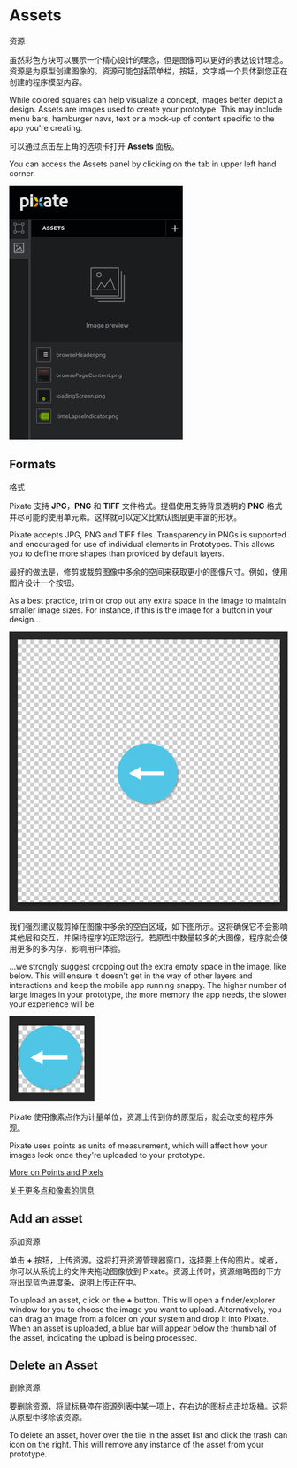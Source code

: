 # Assets

资源

虽然彩色方块可以展示一个精心设计的理念，但是图像可以更好的表达设计理念。资源是为原型创建图像的。资源可能包括菜单栏，按钮，文字或一个具体到您正在创建的程序模型内容。

While colored squares can help visualize a concept, images better depict a design. Assets are images used to create your prototype. This may include menu bars, hamburger navs, text or a mock-up of content specific to the app you're creating.

可以通过点击左上角的选项卡打开 **Assets** 面板。

You can access the Assets panel by clicking on the tab in upper left hand corner.

![](images/assets1.png)

## Formats

格式

Pixate 支持 **JPG**，**PNG** 和 **TIFF** 文件格式。提倡使用支持背景透明的 **PNG** 格式并尽可能的使用单元素。这样就可以定义比默认图层更丰富的形状。

Pixate accepts JPG, PNG and TIFF files. Transparency in PNGs is supported and encouraged for use of individual elements in Prototypes. This allows you to define more shapes than provided by default layers.

最好的做法是，修剪或裁剪图像中多余的空间来获取更小的图像尺寸。例如，使用图片设计一个按钮。

As a best practice, trim or crop out any extra space in the image to maintain smaller image sizes. For instance, if this is the image for a button in your design...

![](images/assets2.png)

我们强烈建议裁剪掉在图像中多余的空白区域，如下图所示。这将确保它不会影响其他层和交互，并保持程序的正常运行。若原型中数量较多的大图像，程序就会使用更多的多内存，影响用户体验。

...we strongly suggest cropping out the extra empty space in the image, like below. This will ensure it doesn't get in the way of other layers and interactions and keep the mobile app running snappy. The higher number of large images in your prototype, the more memory the app needs, the slower your experience will be.

![](images/assets3.png)

Pixate 使用像素点作为计量单位，资源上传到你的原型后，就会改变的程序外观。

Pixate uses points as units of measurement, which will affect how your images look once they're uploaded to your prototype.

[More on Points and Pixels](http://pixate.uservoice.com/knowledgebase/articles/461806-2-high-level-concepts#PVP)

[关于更多点和像素的信息](http://pixate.uservoice.com/knowledgebase/articles/461806-2-high-level-concepts#PVP)

## Add an asset

添加资源

单击 **+** 按钮，上传资源。这将打开资源管理器窗口，选择要上传的图片。或者，你可以从系统上的文件夹拖动图像放到 Pixate。资源上传时，资源缩略图的下方将出现蓝色进度条，说明上传正在中。

To upload an asset, click on the **+** button. This will open a finder/explorer window for you to choose the image you want to upload. Alternatively, you can drag an image from a folder on your system and drop it into Pixate. When an asset is uploaded, a blue bar will appear below the thumbnail of the asset, indicating the upload is being processed.


## Delete an Asset

删除资源

要删除资源，将鼠标悬停在资源列表中某一项上，在右边的图标点击垃圾桶。这将从原型中移除该资源。

To delete an asset, hover over the tile in the asset list and click the trash can icon on the right. This will remove any instance of the asset from your prototype.


